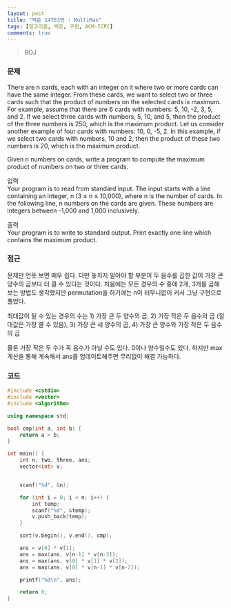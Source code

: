 ```yaml
---
layout: post
title: "백준 14753번 : MultiMax"
tags: [알고리즘, 백준, 구현, ACM-ICPC]
comments: true
---
```


> BOJ  

### 문제  
There are n cards, each with an integer on it where two or more cards can have the same integer. From these cards, we want to select two or three cards such that the product of numbers on the selected cards is maximum. For example, assume that there are 6 cards with numbers: 5, 10, -2, 3, 5, and 2. If we select three cards with numbers, 5, 10, and 5, then the product of the three numbers is 250, which is the maximum product. Let us consider another example of four cards with numbers: 10, 0, -5, 2. In this example, if we select two cards with numbers, 10 and 2, then the product of these two numbers is 20, which is the maximum product.  

Given n numbers on cards, write a program to compute the maximum product of numbers on two or three cards.  

입력  
Your program is to read from standard input. The input starts with a line containing an integer, n (3 ≤ n ≤ 10,000), where n is the number of cards. In the following line, n numbers on the cards are given. These numbers are integers between -1,000 and 1,000 inclusively.  

출력  
Your program is to write to standard output. Print exactly one line which contains the maximum product.  

### 접근  
문제만 언뜻 보면 매우 쉽다. 다만 놓치지 말아야 할 부분이 두 음수를 곱한 값이 가장 큰 양수의 곱보다 더 클 수 있다는 것이다. 처음에는 모든 경우의 수 중에 2개, 3개를 곱해보는 방법도 생각했지만 permutation을 하기에는 n이 터무니없이 커서 그냥 구현으로 풀었다.  

최대값이 될 수 있는 경우의 수는 1) 가장 큰 두 양수의 곱, 2) 가장 작은 두 음수의 곱 (절대값은 가장 클 수 있음), 3) 가장 큰 세 양수의 곱, 4) 가장 큰 양수와 가장 작은 두 음수의 곱  

물론 가장 작은 두 수가 꼭 음수가 아닐 수도 있다. 0이나 양수일수도 있다. 하지만 max 계산을 통해 계속해서 ans를 업데이트해주면 무리없이 해결 가능하다.  

### 코드  
~~~c++
#include <cstdio>
#include <vector>
#include <algorithm>

using namespace std;

bool cmp(int a, int b) {
    return a > b;
}

int main() {
    int n, two, three, ans;
    vector<int> v;


    scanf("%d", &n);

    for (int i = 0; i < n; i++) {
        int temp;
        scanf("%d", &temp);
        v.push_back(temp);
    }

    sort(v.begin(), v.end(), cmp);

    ans = v[0] * v[1];
    ans = max(ans, v[n-1] * v[n-2]);
    ans = max(ans, v[0] * v[1] * v[2]);
    ans = max(ans, v[0] * v[n-1] * v[n-2]);

    printf("%d\n", ans);

    return 0;
}
~~~
